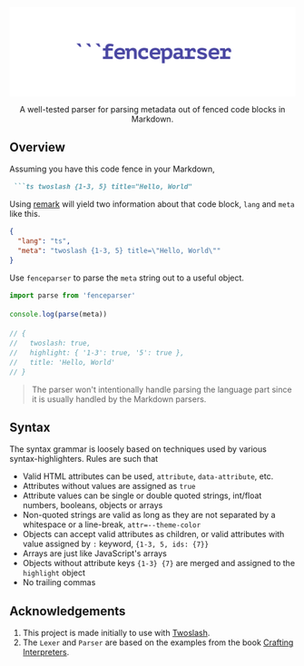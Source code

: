 <img align="center" src="https://raw.githubusercontent.com/frencojobs/fenceparser/main/.github/cover.png" />

<p align="center"> A well-tested parser for parsing metadata out of fenced code blocks in Markdown. </p>

## Overview

Assuming you have this code fence in your Markdown,

<!-- prettier-ignore-start -->

````md
 ```ts twoslash {1-3, 5} title="Hello, World"
````

<!-- prettier-ignore-end -->

Using [remark](https://github.com/remarkjs/remark) will yield two information about that code block, `lang` and `meta` like this.

```json
{
  "lang": "ts",
  "meta": "twoslash {1-3, 5} title=\"Hello, World\""
}
```

Use `fenceparser` to parse the `meta` string out to a useful object.

```js
import parse from 'fenceparser'

console.log(parse(meta))

// {
//   twoslash: true,
//   highlight: { '1-3': true, '5': true },
//   title: 'Hello, World'
// }
```

> The parser won't intentionally handle parsing the language part since it is usually handled by the Markdown parsers.

## Syntax

The syntax grammar is loosely based on techniques used by various syntax-highlighters. Rules are such that

- Valid HTML attributes can be used, `attribute`, `data-attribute`, etc.
- Attributes without values are assigned as `true`
- Attribute values can be single or double quoted strings, int/float numbers, booleans, objects or arrays
- Non-quoted strings are valid as long as they are not separated by a whitespace or a line-break, `attr=--theme-color`
- Objects can accept valid attributes as children, or valid attributes with value assigned by `:` keyword, `{1-3, 5, ids: {7}}`
- Arrays are just like JavaScript's arrays
- Objects without attribute keys `{1-3} {7}` are merged and assigned to the `highlight` object
- No trailing commas

## Acknowledgements

1. This project is made initially to use with [Twoslash](https://github.com/shikijs/twoslash).
2. The `Lexer` and `Parser` are based on the examples from the book [Crafting Interpreters](http://craftinginterpreters.com).
